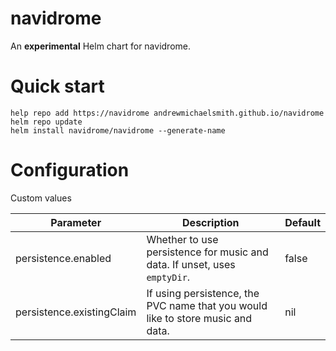# navidrome

An **experimental** Helm chart for navidrome.

# Quick start

```
help repo add https://navidrome andrewmichaelsmith.github.io/navidrome
helm repo update   
helm install navidrome/navidrome --generate-name
```

# Configuration

Custom values

| Parameter                 | Description | Default |
| ------------------------- | ----------- | ------- |
| persistence.enabled| Whether to use persistence for music and data. If unset, uses `emptyDir`. | false |
| persistence.existingClaim | If using persistence, the PVC name that you would like to store music and data. | nil |

